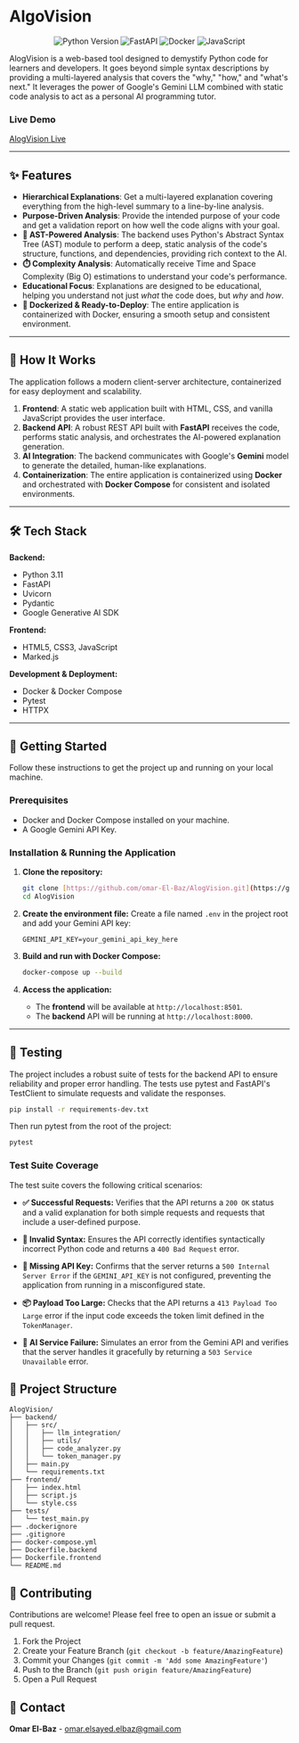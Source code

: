 # AlgoVision
<p align="center">
    <img src="https://img.shields.io/badge/Python-3.11-blue?logo=python" alt="Python Version">
    <img src="https://img.shields.io/badge/FastAPI-0.100+-green?logo=fastapi" alt="FastAPI">
    <img src="https://img.shields.io/badge/Docker-Compose-blue?logo=docker" alt="Docker">
    <img src="https://img.shields.io/badge/JavaScript-ES6-yellow?logo=javascript" alt="JavaScript">
</p>

AlogVision is a web-based tool designed to demystify Python code for learners and developers. It goes beyond simple syntax descriptions by providing a multi-layered analysis that covers the "why," "how," and "what's next." It leverages the power of Google's Gemini LLM combined with static code analysis to act as a personal AI programming tutor.
### **Live Demo**
[AlogVision Live](https://alogvision.onrender.com/)

---

## ✨ Features

* **Hierarchical Explanations**: Get a multi-layered explanation covering everything from the high-level summary to a line-by-line analysis.
* **Purpose-Driven Analysis**: Provide the intended purpose of your code and get a validation report on how well the code aligns with your goal.
* **🧩 AST-Powered Analysis**: The backend uses Python's Abstract Syntax Tree (AST) module to perform a deep, static analysis of the code's structure, functions, and dependencies, providing rich context to the AI.
* **⏱️ Complexity Analysis**: Automatically receive Time and Space Complexity (Big O) estimations to understand your code's performance.
* **Educational Focus**: Explanations are designed to be educational, helping you understand not just *what* the code does, but *why* and *how*.
* **🐳 Dockerized & Ready-to-Deploy**: The entire application is containerized with Docker, ensuring a smooth setup and consistent environment.
---

## 🚀 How It Works

The application follows a modern client-server architecture, containerized for easy deployment and scalability.

1.  **Frontend**: A static web application built with HTML, CSS, and vanilla JavaScript provides the user interface.
2.  **Backend API**: A robust REST API built with **FastAPI** receives the code, performs static analysis, and orchestrates the AI-powered explanation generation.
3.  **AI Integration**: The backend communicates with Google's **Gemini** model to generate the detailed, human-like explanations.
4.  **Containerization**: The entire application is containerized using **Docker** and orchestrated with **Docker Compose** for consistent and isolated environments.

---

## 🛠️ Tech Stack

**Backend:**
* Python 3.11
* FastAPI
* Uvicorn
* Pydantic
* Google Generative AI SDK

**Frontend:**
* HTML5, CSS3, JavaScript
* Marked.js

**Development & Deployment:**
* Docker & Docker Compose
* Pytest
* HTTPX

---

## 🏁 Getting Started

Follow these instructions to get the project up and running on your local machine.

### Prerequisites

* Docker and Docker Compose installed on your machine.
* A Google Gemini API Key.

### Installation & Running the Application

1.  **Clone the repository:**
    ```bash
    git clone [https://github.com/omar-El-Baz/AlogVision.git](https://github.com/omar-El-Baz/AlogVision.git)
    cd AlogVision
    ```

2.  **Create the environment file:**
    Create a file named `.env` in the project root and add your Gemini API key:
    ```
    GEMINI_API_KEY=your_gemini_api_key_here
    ```

3.  **Build and run with Docker Compose:**
    ```bash
    docker-compose up --build
    ```

4.  **Access the application:**
    * The **frontend** will be available at `http://localhost:8501`.
    * The **backend** API will be running at `http://localhost:8000`.

---

## 🧪 Testing

The project includes a robust suite of tests for the backend API to ensure reliability and proper error handling. The tests use pytest and FastAPI's TestClient to simulate requests and validate the responses.

```bash
pip install -r requirements-dev.txt
```
Then run pytest from the root of the project:

```bash
pytest
```
### Test Suite Coverage

The test suite covers the following critical scenarios:

* **✅ Successful Requests:** Verifies that the API returns a `200 OK` status and a valid explanation for both simple requests and requests that include a user-defined purpose.

* **🚫 Invalid Syntax:** Ensures the API correctly identifies syntactically incorrect Python code and returns a `400 Bad Request` error.

* **🔑 Missing API Key:** Confirms that the server returns a `500 Internal Server Error` if the `GEMINI_API_KEY` is not configured, preventing the application from running in a misconfigured state.

* **📦 Payload Too Large:** Checks that the API returns a `413 Payload Too Large` error if the input code exceeds the token limit defined in the `TokenManager`.

* **🤖 AI Service Failure:** Simulates an error from the Gemini API and verifies that the server handles it gracefully by returning a `503 Service Unavailable` error.


## 📂 Project Structure

```
AlogVision/
├── backend/
│   ├── src/
│   │   ├── llm_integration/
│   │   ├── utils/
│   │   ├── code_analyzer.py
│   │   └── token_manager.py
│   ├── main.py
│   └── requirements.txt
├── frontend/
│   ├── index.html
│   ├── script.js
│   └── style.css
├── tests/
│   └── test_main.py
├── .dockerignore
├── .gitignore
├── docker-compose.yml
├── Dockerfile.backend
├── Dockerfile.frontend
└── README.md
```

## 🤝 Contributing

Contributions are welcome! Please feel free to open an issue or submit a pull request.

1. Fork the Project
2. Create your Feature Branch (`git checkout -b feature/AmazingFeature`)
3. Commit your Changes (`git commit -m 'Add some AmazingFeature'`)
4. Push to the Branch (`git push origin feature/AmazingFeature`)
5. Open a Pull Request

## 📧 Contact

**Omar El-Baz** - omar.elsayed.elbaz@gmail.com
